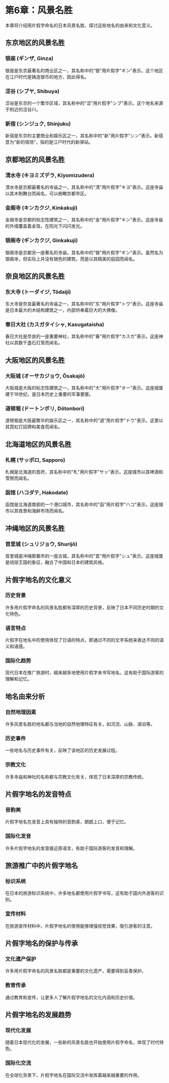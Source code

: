# 第6章：风景名胜

本章将介绍用片假字命名的日本风景名胜，探讨这些地名的由来和文化意义。

## 东京地区的风景名胜

### 银座 (ギンザ, Ginza)
银座是东京最著名的商业区之一，其名称中的"银"用片假字"ギン"表示。这个地区在江户时代是铸造银币的地方，因此得名。

### 涩谷 (シブヤ, Shibuya)
涩谷是东京的一个繁华区域，其名称中的"涩"用片假字"シブ"表示。这个地名来源于附近的涩谷川。

### 新宿 (シンジュク, Shinjuku)
新宿是东京的主要商业和娱乐区之一，其名称中的"新"用片假字"シン"表示。新宿意为"新的宿场"，指的是江户时代的新驿站。

## 京都地区的风景名胜

### 清水寺 (キヨミズデラ, Kiyomizudera)
清水寺是京都最著名的寺庙之一，其名称中的"清"用片假字"キヨ"表示。这座寺庙以其木制舞台而闻名，可以俯瞰京都市区。

### 金阁寺 (キンカクジ, Kinkakuji)
金阁寺是京都的标志性建筑之一，其名称中的"金"用片假字"キン"表示。这座寺庙的外墙覆盖着金箔，在阳光下闪闪发光。

### 银阁寺 (ギンカクジ, Ginkakuji)
银阁寺是京都另一座著名的寺庙，其名称中的"银"用片假字"ギン"表示。虽然名为银阁寺，但实际上并没有银色的建筑，而是以其精美的庭园而闻名。

## 奈良地区的风景名胜

### 东大寺 (トーダイジ, Tōdaiji)
东大寺是奈良最著名的寺庙之一，其名称中的"东"用片假字"トウ"表示。这座寺庙是日本最大的木结构建筑之一，内部供奉着巨大的大佛像。

### 春日大社 (カスガタイシャ, Kasugataisha)
春日大社是奈良的一座重要神社，其名称中的"春"用片假字"カスガ"表示。这座神社以其数千盏石灯笼而闻名。

## 大阪地区的风景名胜

### 大阪城 (オーサカジョウ, Ōsakajō)
大阪城是大阪的标志性建筑之一，其名称中的"大"用片假字"オー"表示。这座城堡建于16世纪，是日本历史上重要的军事要塞。

### 道顿堀 (ドートンボリ, Dōtonbori)
道顿堀是大阪最繁华的娱乐区之一，其名称中的"道"用片假字"ドウ"表示。这里以其霓虹灯招牌和美食而闻名。

## 北海道地区的风景名胜

### 札幌 (サッポロ, Sapporo)
札幌是北海道的首府，其名称中的"札"用片假字"サッ"表示。这座城市以其啤酒和雪祭而闻名。

### 函馆 (ハコダテ, Hakodate)
函馆是北海道南部的一个港口城市，其名称中的"函"用片假字"ハコ"表示。这座城市以其夜景和海鲜市场而闻名。

## 冲绳地区的风景名胜

### 首里城 (シュリジョウ, Shurijō)
首里城是冲绳那霸市的一座古城，其名称中的"首"用片假字"シュ"表示。这座城堡是琉球王国的象征，融合了中国和日本的建筑风格。

## 片假字地名的文化意义

### 历史背景
许多用片假字命名的风景名胜都有深厚的历史背景，反映了日本不同历史时期的文化特色。

### 语言特点
片假字在地名中的使用体现了日语的特点，即通过不同的文字系统来表达不同的语义和语感。

### 国际化趋势
现代日本在推广旅游时，越来越多地使用片假字来书写地名，这有助于国际游客的理解和记忆。

## 地名由来分析

### 自然地理因素
许多风景名胜的地名都与当地的自然地理特征有关，如河流、山脉、湖泊等。

### 历史事件
一些地名与历史事件有关，反映了该地区的历史发展过程。

### 宗教文化
许多寺庙和神社的名称都与宗教文化有关，体现了日本深厚的宗教传统。

## 片假字地名的发音特点

### 音韵美
片假字地名在发音上具有独特的音韵美，朗朗上口，便于记忆。

### 国际化发音
许多片假字地名的发音接近原语言，有助于国际游客的发音和理解。

## 旅游推广中的片假字地名

### 标识系统
在日本的旅游标识系统中，许多地名都使用片假字书写，这有助于国内外游客的识别。

### 宣传材料
在旅游宣传材料中，片假字地名的使用能够增强视觉效果，吸引游客的注意。

## 片假字地名的保护与传承

### 文化遗产保护
许多用片假字命名的风景名胜都是重要的文化遗产，需要得到妥善保护。

### 教育传承
通过教育和宣传，让更多人了解片假字地名的文化内涵和历史价值。

## 片假字地名的发展趋势

### 现代化发展
随着日本现代化的发展，一些新的风景名胜也开始使用片假字命名，体现了时代特色。

### 国际化交流
在全球化背景下，片假字地名在国际交流中发挥着越来越重要的作用。